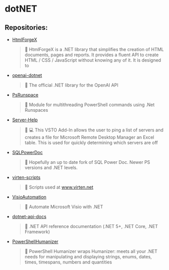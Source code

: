 # dotNET

## Repositories:
- [HtmlForgeX](https://github.com/Thamielis/HtmlForgeX)
	> :memo: HtmlForgeX is a .NET library that simplifies the creation of HTML documents, pages and reports. It provides a fluent API to create HTML / CSS / JavaScript without knowing any of it. It is designed to 
- [openai-dotnet](https://github.com/Thamielis/openai-dotnet)
	> :memo: The official .NET library for the OpenAI API
- [PsRunspace](https://github.com/Thamielis/PsRunspace)
	> :memo: Module for multithreading PowerShell commands using .Net Runspaces
- [Server-Help](https://github.com/Thamielis/Server-Help)
	> :memo: :computer: This VSTO Add-In allows the user to ping a list of servers and creates a file for Microsoft Remote Desktop Manager an Excel table. This is used for quickly determining which servers are off
- [SQLPowerDoc](https://github.com/Thamielis/SQLPowerDoc)
	> :memo: Hopefully an up to date fork of SQL Power Doc. Newer PS versions and .NET levels.
- [virten-scripts](https://github.com/Thamielis/virten-scripts)
	> :memo: Scripts used at www.virten.net
- [VisioAutomation](https://github.com/Thamielis/VisioAutomation)
	> :memo: Automate Microsoft Visio with .NET
- [dotnet-api-docs](https://github.com/In-Pro-Org/dotnet-api-docs)
	> :memo: .NET API reference documentation (.NET 5+, .NET Core, .NET Framework)
- [PowerShellHumanizer](https://github.com/In-Pro-Org/PowerShellHumanizer)
	> :memo: PowerShell Humanizer wraps Humanizer: meets all your .NET needs for manipulating and displaying strings, enums, dates, times, timespans, numbers and quantities 

